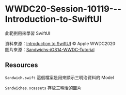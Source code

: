 # WWDC20-Session-10119---Introduction-to-SwiftUI

此範例用來學習 SwiftUI

資料來源：[Introduction to SwiftUI](https://developer.apple.com/videos/play/wwdc2020/10119/) © Apple WWDC2020  
圖片來源：[Sandwichs-iOS14-WWDC-Tutorial](https://github.com/davidakoontz/Sandwichs-iOS14-WWDC-Tutorial/#sandwichs-ios14-wwdc-tutorial)

## Resources

`Sandwich.swift`
這個檔案是用來顯示三明治資料的 Model

`Sandwiches.xcassets`
存放三明治的圖片

